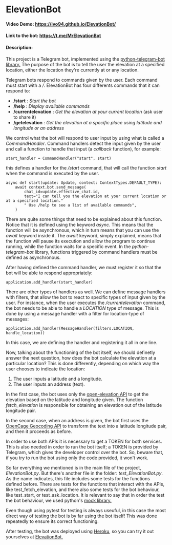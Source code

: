 # ElevationBot
#### Video Demo: https://ivo94.github.io/ElevationBot/
#### Link to the bot: https://t.me/MrElevationBot
#### Description:
This project is a Telegram bot, implemented using the [python-telegram-bot library.](https://docs.python-telegram-bot.org/en/v20.5/index.html/)
The purpose of the bot is to tell the user the elevation at a specified location, either the location they're currently at or any location.

Telegram bots respond to commands given by the user. Each command must start with a _/_. ElevationBot has four differents commands that it can respond to:
* __/start__ : _Start the bot_
* __/help__ : _Display available commands_ 
* __/currentelevation__ : _Get the elevation at your current location_ (ask user to share it)
* __/getelevation__ : _Get the elevation at a specific place using latitude and longitude or an address_

We control what the bot will respond to user input by using what is called a _CommandHandler_. Command handlers detect the input given by the user and call a function to handle that input (a _callback_ function), for example: 
```
start_handler = CommandHandler("start", start)
```
this defines a handler for the _/start_ command, that will call the function _start_ when the command is executed by the user.
```
async def start(update: Update, context: ContextTypes.DEFAULT_TYPE):
    await context.bot.send_message(
        chat_id=update.effective_chat.id,
        text="I can tell you the elevation at your current location or at a specified location."
        " Use /help to see a list of available commands",
    )
```
There are quite some things that need to be explained about this function. Notice that it is defined using the keyword _async_. This means that the function will be asynchronous, which in turn means that you can use the _await_ keyword inside it. The _await_ keyword, simply explained, means that the function will pause its execution and allow the program to continue running, while the function waits for a specific event. In the _python-telegram-bot_ library, functions triggered by command handlers must be defined as asynchronous.

After having defined the command handler, we must register it so that the bot will be able to respond appropriately:
```
application.add_handler(start_handler)
```

There are other types of handlers as well. We can define message handlers with filters, that allow the bot to react to specific types of input given by the user. For instance, when the user executes the _/currentelevation_ command, the bot needs to be able to handle a _LOCATION_ type of message. This is done by using a message handler with a filter for location-type of messages:
```
application.add_handler(MessageHandler(filters.LOCATION, handle_location))
```
In this case, we are defining the handler and registering it all in one line.

Now, talking about the functioning of the bot itself, we should definetly answer the next question, how does the bot calculate the elevation at a particular location? This is done differently, depending on which way the user chooses to indicate the location:
1. The user inputs a latitude and a longitude.
2. The user inputs an address (text).

In the first case, the bot uses only the [open-elevation API](https://github.com/Jorl17/open-elevation) to get the elevation based on the latitude and longitude given. The function _fetch_elevation_ is responsible for obtaining an elevation out of the latitude longitude pair.

In the second case, when an address is given, the bot first uses the [OpenCage Geocoding API](https://opencagedata.com/api#quickstart) to transform the text into a latitude longitude pair, and then it proceeds as before.

In order to use both APIs it is necessary to get a TOKEN for both services. This is also needed in order to run the bot itself; a TOKEN is provided by Telegram, which gives the developer control over the bot. So, beware that, if you try to run the bot using only the code provided, it won't work.

So far everything we mentioned is in the main file of the project, _ElevationBot.py_. But there's another file in the folder: _test_ElevationBot.py_. As the name indicates, this file includes some tests for the functions defined before. There are tests for the functions that interact with the APIs, like test_fetch_elevation, and there also some tests for the bot behaviour, like test_start, or test_ask_location. It is relevant to say that in order the test the bot behaviour, we used python's [mock library.](https://docs.python.org/3/library/unittest.mock.html)

Even though using pytest for testing is always useuful, in this case the most direct way of testing the bot is by far using the bot itself! This was done repeatedly to ensure its correct functioning.

After testing, the bot was deployed using [Heroku](https://heroku.com/), so you can try it out yourselves at [ElevationBot.](https://t.me/MrElevationBot)
